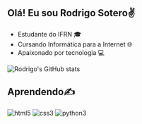 ## Olá! Eu sou Rodrigo Sotero✌️

- Estudante do IFRN 🎓
- Cursando Informática para a Internet 🌐
- Apaixonado por tecnologia 💻

![Rodrigo's GitHub stats](https://github-readme-stats.vercel.app/api?username=RdGXyz&show_icons=true&theme=synthwave)


## Aprendendo✍️
<div style="display: inline_block">
    <img align="center" alt="html5" src="https://img.shields.io/badge/HTML5-E34F26?style=for-the-badge&logo=html5&logoColor=white" />
    <img align="center" alt="css3" src="https://img.shields.io/badge/CSS3-1572B6?style=for-the-badge&logo=css3&logoColor=white" />
    <img align="center" alt="python3" src="https://img.shields.io/badge/Python-14354C?style=for-the-badge&logo=python&logoColor=white" />
<div> 


